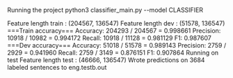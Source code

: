 Running the project
python3 classifier_main.py --model CLASSIFIER

Feature length  train : (204567, 136547)
Feature length  dev : (51578, 136547)
===Train accuracy===
Accuracy: 204293 / 204567 = 0.998661
Precision: 10918 / 10982 = 0.994172
Recall: 10918 / 11128 = 0.981129
F1: 0.987607
===Dev accuracy===
Accuracy: 51018 / 51578 = 0.989143
Precision: 2759 / 2929 = 0.941960
Recall: 2759 / 3149 = 0.876151
F1: 0.907864
Running on test
Feature length  test : (46666, 136547)
Wrote predictions on 3684 labeled sentences to eng.testb.out